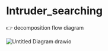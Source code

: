 # Intruder_searching

👉 decomposition flow diagram

![Untitled Diagram drawio](https://user-images.githubusercontent.com/59371800/188294946-fbfaefc8-5404-4128-9ddc-9ba9342e53e7.png)
